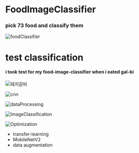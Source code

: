 # FoodImageClassifier

### pick 73 food and classify them

![foodClassifier](https://user-images.githubusercontent.com/45115557/116417520-4d372900-a876-11eb-9c8c-3f99766bc432.png)




# test classification
#### i took test for my food-image-classifier when i eated gal-bi
![돼지갈비](https://user-images.githubusercontent.com/45115557/116428804-372e6600-a880-11eb-8269-c38bd497d6b1.jpg)




![cnn](https://user-images.githubusercontent.com/45115557/116426471-182ed480-a87e-11eb-96c7-98ab07eca95a.png)





![dataProcessing](https://user-images.githubusercontent.com/45115557/116426506-1e24b580-a87e-11eb-8767-0797592b4d8e.png)





![ImageClassification](https://user-images.githubusercontent.com/45115557/116426519-20870f80-a87e-11eb-858c-70c129c5b19a.png)





![Optimization](https://user-images.githubusercontent.com/45115557/116426538-24b32d00-a87e-11eb-959a-7e95d7ad45e5.png)


+ transfer-learning
+ MobileNetV2
+ data augmentation
